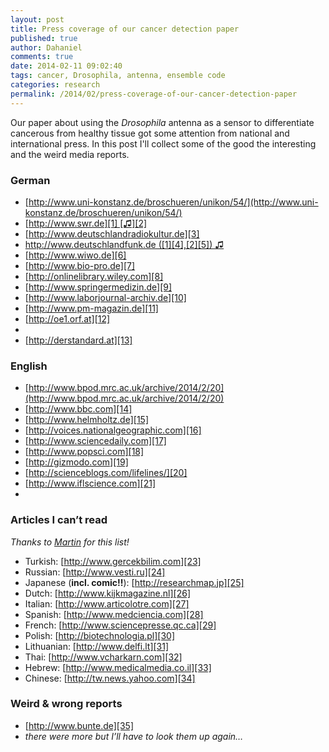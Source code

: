 ```yaml
---
layout: post
title: Press coverage of our cancer detection paper
published: true
author: Dahaniel
comments: true
date: 2014-02-11 09:02:40
tags: cancer, Drosophila, antenna, ensemble code
categories: research
permalink: /2014/02/press-coverage-of-our-cancer-detection-paper
---
```

Our paper about using the _Drosophila_ antenna as a sensor to differentiate cancerous from healthy tissue got some attention from national and international press. In this post I'll collect some of the good the interesting and the weird media reports.

### German
  * [http://www.uni-konstanz.de/broschueren/unikon/54/](http://www.uni-konstanz.de/broschueren/unikon/54/)
  * [http://www.swr.de][1] [♫][2]
  * [http://www.deutschlandradiokultur.de][3]
  * http://www.deutschlandfunk.de ([1][4],[2][5]) ♫
  * [http://www.wiwo.de][6]
  * [http://www.bio-pro.de][7]
  * [http://onlinelibrary.wiley.com][8]
  * [http://www.springermedizin.de][9]
  * [http://www.laborjournal-archiv.de][10]
  * [http://www.pm-magazin.de][11]
  * [http://oe1.orf.at][12]
  *
  * [http://derstandard.at][13]

### English

  * [http://www.bpod.mrc.ac.uk/archive/2014/2/20](http://www.bpod.mrc.ac.uk/archive/2014/2/20)
  * [http://www.bbc.com][14]
  * [http://www.helmholtz.de][15]
  * [http://voices.nationalgeographic.com][16]
  * [http://www.sciencedaily.com][17]
  * [http://www.popsci.com][18]
  * [http://gizmodo.com][19]
  * [http://scienceblogs.com/lifelines/][20]
  * [http://www.iflscience.com][21]
  *

### Articles I can&#8217;t read

_Thanks to [Martin][22] for this list!_

  * Turkish: [http://www.gercekbilim.com][23]
  * Russian: [http://www.vesti.ru][24]
  * Japanese (**incl. comic!!**): [http://researchmap.jp][25]
  * Dutch: [http://www.kijkmagazine.nl][26]
  * Italian: [http://www.articolotre.com][27]
  * Spanish: [http://www.medciencia.com][28]
  * French: [http://www.sciencepresse.qc.ca][29]
  * Polish: [http://biotechnologia.pl][30]
  * Lithuanian: [http://www.delfi.lt][31]
  * Thai: [http://www.vcharkarn.com][32]
  * Hebrew: [http://www.medicalmedia.co.il][33]
  * Chinese: [http://tw.news.yahoo.com][34]
  
### Weird & wrong reports

  * [http://www.bunte.de][35]
  * _there were more but I&#8217;ll have to look them up again&#8230;_

 [1]: http://www.swr.de/swr2/wissen/fruchtfliegen-krebs/-/id=661224/did=12811264/nid=661224/ptfmki/index.html
 [2]: http://www.swr.de/swr2/programm/sendungen/impuls/fruchtfliegen-riechen-krebszellen/-/id=1853902/did=12814818/nid=1853902/leizdr/index.html
 [3]: http://www.deutschlandradiokultur.de/krebsvorsorge-doktor-fruchtfliege.1162.de.html?dram:article_id=277076
 [4]: http://www.deutschlandfunk.de/tierisches-diagnoseverfahren-fruchtfliegen-riechen.676.de.html?dram:article_id=285622
 [5]: http://www.deutschlandfunk.de/tiere-erschnueffeln-krankheiten-manuskript-mr-keane-lernt.740.de.html?dram:article_id=285718
 [6]: http://www.wiwo.de/duftstoffe-helfen-fruchtfliegen-bald-bei-der-krebsdiagnose/10923314.html
 [7]: http://www.bio-pro.de/magazin/index.html?lang=de&artikelid=/artikel/09841/index.html
 [8]: http://onlinelibrary.wiley.com/doi/10.1002/ciuz.201490021/full
 [9]: http://www.springermedizin.de/fruchtfliegen-statt-chromatographen/5037600.html
 [10]: http://www.laborjournal-archiv.de/epaper/LJ_14_01/files/assets/basic-html/page26.html
 [11]: http://www.pm-magazin.de/a/innovative-krebsforschung-mit-fruchtfliegen
 [12]: http://oe1.orf.at/programm/365924
 [13]: http://derstandard.at/1388650691934/Fruchtfliegen-koennen-Krebszellen-riechen
 [14]: http://www.bbc.com/news/magazine-26472225
 [15]: http://www.helmholtz.de/en/artikel/fruit-flies-as-cancer-sensors-2336/
 [16]: http://voices.nationalgeographic.com/2014/01/10/cancer-dogs-disease-health-science-sniffing/
 [17]: http://www.sciencedaily.com/releases/2014/01/140124082702.htm
 [18]: http://www.popsci.com/article/science/after-genetic-tweaks-fruit-flies-glow-when-they-sense-cancer
 [19]: http://gizmodo.com/scientists-turned-fruit-flies-into-glowing-cancer-detec-1511714402
 [20]: http://scienceblogs.com/lifelines/2014/01/27/fruit-flies-detect-cancer/
 [21]: http://www.iflscience.com/health-and-medicine/fruit-flies-have-been-genetically-modified-glow-when-they-detect-cancer
 [22]: http://martinstrauch.com/
 [23]: http://www.gercekbilim.com/bilim-adamlari-meyve-sinekleri-kanser/
 [24]: http://www.vesti.ru/doc.html?id=1225700
 [25]: http://researchmap.jp/jo7wjoz4h-17709/
 [26]: http://www.kijkmagazine.nl/nieuws/fruitvliegjes-ruiken-kankercellen/
 [27]: http://www.articolotre.com/2014/01/moscerini-della-frutta-che-si-illuminano-quando-individuano-il-cancro/251556
 [28]: http://www.medciencia.com/la-mosca-de-la-fruta-puede-oler-el-cancer/
 [29]: http://www.sciencepresse.qc.ca/blogue/2014/01/27/plus-pommes-poires-mouches-fruit-sentent-cancer
 [30]: http://biotechnologia.pl/farmacja/artykuly/czy-nowotwor-ma-zapach,13565?utm_source=article_show&utm_medium=infos_box&utm_campaign=production
 [31]: http://www.delfi.lt/mokslas/mokslas/gyvunu-uosle-uzuodzia-ne-tik-vezio-lasteles-bet-ir-skirtingas-jo-rusis.d?id=63854010
 [32]: http://www.vcharkarn.com/vnews/448096
 [33]: http://www.medicalmedia.co.il/publications/ArticleDetails.aspx?artid=6533&sheetid=494
 [34]: http://tw.news.yahoo.com/%E7%A0%94%E7%A9%B6-%E6%9E%9C%E8%A0%85-%E5%85%B7%E5%88%86%E8%BE%A8%E7%99%8C%E7%B4%B0%E8%83%9E%E8%83%BD%E5%8A%9B-122324671.html
 [35]: http://www.bunte.de/meldungen/fruchtfliegen-krebs-am-geruch-erkennen-67393.html
